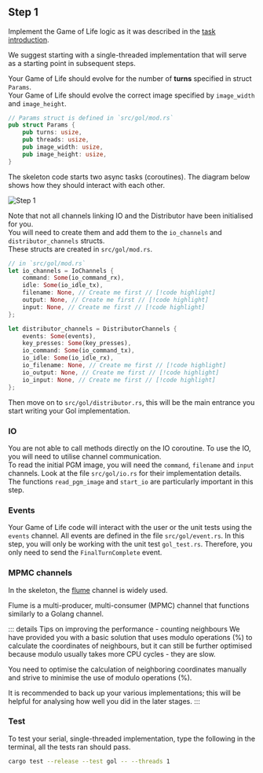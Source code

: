 <!--@include: index.md-->
#

## Step 1

Implement the Game of Life logic as it was described in the [task introduction](../overview#introduction).

We suggest starting with a single-threaded implementation that will serve as a starting point in subsequent steps.

Your Game of Life should evolve for the number of **turns** specified in struct `Params`.\
Your Game of Life should evolve the correct image specified by `image_width` and `image_height`.

``` rust
// Params struct is defined in `src/gol/mod.rs`
pub struct Params {
    pub turns: usize,
    pub threads: usize,
    pub image_width: usize,
    pub image_height: usize,
}
```

The skeleton code starts two async tasks (coroutines).
The diagram below shows how they should interact with each other.

![Step 1](/assets/cw_diagrams-Parallel_1.png)

Note that not all channels linking IO and the Distributor have been initialised for you.\
You will need to create them and add them to the `io_channels` and `distributor_channels` structs.\
These structs are created in `src/gol/mod.rs`.

``` rust
// in `src/gol/mod.rs`
let io_channels = IoChannels {
    command: Some(io_command_rx),
    idle: Some(io_idle_tx),
    filename: None, // Create me first // [!code highlight]
    output: None, // Create me first // [!code highlight]
    input: None, // Create me first // [!code highlight]
};

let distributor_channels = DistributorChannels {
    events: Some(events),
    key_presses: Some(key_presses),
    io_command: Some(io_command_tx),
    io_idle: Some(io_idle_rx),
    io_filename: None, // Create me first // [!code highlight]
    io_output: None, // Create me first // [!code highlight]
    io_input: None, // Create me first // [!code highlight]
};
```

Then move on to `src/gol/distributor.rs`, this will be the main entrance you start writing your Gol implementation.

### IO

You are not able to call methods directly on the IO coroutine.
To use the IO, you will need to utilise channel communication.\
To read the initial PGM image, you will need the `command`, `filename` and `input` channels.
Look at the file `src/gol/io.rs` for their implementation details.\
The functions `read_pgm_image` and `start_io` are particularly important in this step.

### Events

Your Game of Life code will interact with the user or the unit tests using the `events` channel.
All events are defined in the file `src/gol/event.rs`.
In this step, you will only be working with the unit test `gol_test.rs`.
Therefore, you only need to send the `FinalTurnComplete` event.

### MPMC channels

In the skeleton, the [flume](https://github.com/zesterer/flume) channel is widely used.

Flume is a multi-producer, multi-consumer (MPMC) channel that functions similarly to a Golang channel.

::: details Tips on improving the performance - counting neighbours
We have provided you with a basic solution that uses modulo operations (%) to calculate the coordinates of neighbours, but it can still be further optimised because modulo usually takes more CPU cycles - they are slow.

You need to optimise the calculation of neighboring coordinates manually and strive to minimise the use of modulo operations (%).

It is recommended to back up your various implementations; this will be helpful for analysing how well you did in the later stages.
:::

### Test

To test your serial, single-threaded implementation, type the following in the terminal, all the tests ran should pass.

``` bash
cargo test --release --test gol -- --threads 1
```

